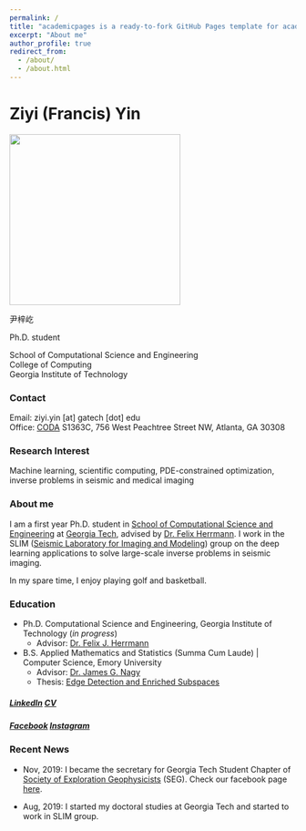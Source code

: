 ```yaml
---
permalink: /
title: "academicpages is a ready-to-fork GitHub Pages template for academic personal websites"
excerpt: "About me"
author_profile: true
redirect_from: 
  - /about/
  - /about.html
---
```


# Ziyi (Francis) Yin


<img src="http://ziyiyin97.github.io/photo.JPG" width="300">

尹梓屹

Ph.D. student  

School of Computational Science and Engineering  
College of Computing  
Georgia Institute of Technology

### Contact

Email: ziyi.yin [at] gatech [dot] edu  
Office: [CODA](https://www.google.com/maps/place/Coda/@33.7752651,-84.3898366,17z/data=!3m1!4b1!4m5!3m4!1s0x88f5046677950223:0x7fd1ad077b382c98!8m2!3d33.7752651!4d-84.3876426) S1363C, 756 West Peachtree Street NW, Atlanta, GA 30308    

### Research Interest

Machine learning, scientific computing, PDE-constrained optimization, inverse problems in seismic and medical imaging

### About me

I am a first year Ph.D. student in [School of Computational Science and Engineering](https://cse.gatech.edu) at [Georgia Tech](https://www.gatech.edu), advised by [Dr. Felix Herrmann](https://www.ece.gatech.edu/faculty-staff-directory/felix-herrmann). I work in the SLIM ([Seismic Laboratory for Imaging and Modeling](https://slim.gatech.edu)) group on the deep learning applications to solve large-scale inverse problems in seismic imaging.

In my spare time, I enjoy playing golf and basketball.

### Education

* Ph.D. Computational Science and Engineering, Georgia Institute of Technology (*in progress*)  
  * Advisor: [Dr. Felix J. Herrmann](https://www.ece.gatech.edu/faculty-staff-directory/felix-herrmann)  
* B.S. Applied Mathematics and Statistics (Summa Cum Laude) &#124; Computer Science, Emory University  
  * Advisor: [Dr. James G. Nagy](http://www.mathcs.emory.edu/~nagy/)  
  * Thesis: [Edge Detection and Enriched Subspaces](https://etd.library.emory.edu/concern/etds/7w62f916x?locale=en)

##### [LinkedIn](https://www.linkedin.com/in/ziyi-francis-yin/) [CV](http://ziyiyin97.github.io/Ziyi_Yin_CV.pdf)

##### [Facebook](https://www.facebook.com/ziyi.yin.568) [Instagram](http://instagram.com/francis_yin97)

### Recent News

* Nov, 2019: I became the secretary for Georgia Tech Student Chapter of [Society of Exploration Geophysicists](https://seg.org/Education/Student-Early-Career/Student-Chapters/Student-Chapter-Details/student-chapter-listing-details/scID/000000200393) (SEG). Check our facebook page [here](https://www.facebook.com/SEGatGT/?__tn__=kC-R&eid=ARDlPiNX4l2eLF7ONkCI0Lr-LK4ZnblnVfhGlbdgeM5pS8ZZv99zGC4gu7YZ9RFcNrFF5_9JucyoO0mS&hc_ref=ARTyXEhOl66mNgq_SwaPiGGaV4swzPmEa-fJQwAT572Tm7oHO6qMvGnDSRl_tCxtM9o&fref=nf).

* Aug, 2019: I started my doctoral studies at Georgia Tech and started to work in SLIM group.
